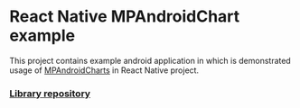 # React Native MPAndroidChart example

This project contains example android application in which is demonstrated usage of [MPAndroidCharts](https://github.com/PhilJay/MPAndroidChart) in React Native project.

### [Library repository](https://github.com/mskec/react-native-mp-android-chart)
